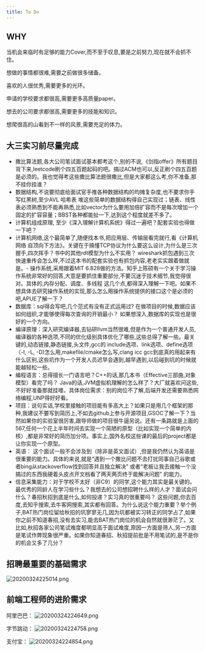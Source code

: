 ```yaml
---
title: To Do
---
```


## WHY

当机会来临时有足够的能力Cover,而不至于叹息,要是之前努力,现在就不会抓不住。

想做的事情都很难,需要之前做很多储备。

喜欢的人很优秀,需要更多的光环。

申请的学校要求都很高,需要更多高质量paper。

想去的公司要求都很高,需要更多的技能和知识。

想爬很高的山看到不一样的风景,需要充足的体力。


## 大三实习前尽量完成

* 撒比算法题,各大公司笔试面试基本都考这个,别的不说,《剑指offer》所有题目背下来,leetcode刷个四五百题起码的吧。搞过ACM也可以,反正刷个四五百题是必须的。我也觉得考这些撒比算法题很撒比,但是大家都这么考,你不准备,那不挂你挂谁？
* 数据结构,不说要彻底给面试官手推各种数据结构的均摊复杂度,也不要求你手写红黑树,至少AVL 哈希表 堆这些简单的数据结构得自己实现过；链表、线性表必须熟悉到不能再熟悉,比如vector为什么要用加倍扩容而不是每次增加一个固定的扩容容量；BBST各种都能扯一下,达到这个程度就差不多了。
* 计算机组成原理, 至少《深入理解计算机系统》得过一遍吧？配套实验也得做一下吧？
* 计算机网络,这个最简单了,随便找本书,把应用层、传输层看完就行,看《计算机网络 自顶向下方法》。关键在于搞懂TCP协议为什么要这么设计,为什么是三次握手,四次挥手？书中的其他rdt模型为什么不实用？ wireshark抓包遇到三次快速重传会怎么样,不过这本书的配套实验也有抓包内容,老老实实跟着做就是。- 操作系统,采用跟着MIT 6.828做的方法。知乎上陈硕有一个关于学习操作系统非常好的回答,大意是要抓住重要部分,不要沉迷于技术细节,我觉得很对。具体的,内存分配、调度、多线程 这几个点,都得深入理解一下吧。如果不想具体去研究操作系统的实现,那么怎么用操作系统提供的接口这个是必须的吧,APUE了解一下？
* 数据库：sql得会写吧,几个范式有没有正式运用过? 在做项目的时候,数据应该如何组织,才能够使得每次查询的开销最小？ 如果想深入,数据库的实现也是很好的一个方向。
* 编译原理：深入研究编译器,去钻研llvm当然很难,但是作为一个普通开发人员,编译器的各种选项,不同的优化级别具体优化了哪些,这些总得了解一些。最关键的,动态链接,静态链接,头文件,gcc的 include选项、link选项、define选项（-I, -L, -D)怎么用,makefile/cmake怎么写,clang icc gcc到底真的用起来有什么区别,这些坑作为一个开发人员迟早会遇到,越早遇到,以后碰到坑的时候就能越轻松一些。
* 编程语言：总得擅长一门语言吧？C++的话,那几本书（Effective三部曲,对象模型）看完了吗？ Java的话,JVM虚拟机理解的怎么样了？大厂就喜欢问这些,不好好准备那就挂喽。具体岗位需求：别的岗位不了解,后端开发还需要熟悉网络编程,UNP得好好看。
* 项目：说句实话,学校里接触的项目能有多高大上？如果只是用几个框架的那种,我建议不要写到简历上,不如去github上参与开源项目,GSOC了解一下？当然如果你的实验室很厉害,跟导师做的项目很牛逼另说。还有一条路就是上面的567,任何一个花上半年时间去实现一个简陋的原型（比如实现一个简单的内核）,都是非常好的简历加分项。事实上,国外名校这些课的最后的project都是让你实现一个原型。
* 英语： 这个面试一般不会涉及到（除非是英文面试）,但是我仍然认为英语是很重要的能力。具体的来说,就是“遇到一个撒比问题不去打扰同事自己谷歌或者bing从stackoverflow找到回答并且独立解决” 或者“老板让我去接触一个没搞过的东西我硬着头皮点开文档看了两天两页终于能解决问题” 的能力。
* 信息采集能力：对于学校不太好（非C9）的同学,这个能力其实是最关键的。最优秀的同龄人在学习些什么？我想去的公司想招聘什么样的人才？面试会问什么？春招秋招到底是什么,如何投递？实习真的很重要吗？ 这些问题,你去百度,去知乎搜索,去牛客网搜索,其实都有回答。为什么说这个能力重要？举个例子,BAT热门岗位留给秋招的坑寥寥无几,因为坑都被实习转正的同学占了,如果你之前不知道春招,没有去实习,能去BAT热门岗位的机会自然就很渺茫了。又比如,秋招各家公司笔试难度都明显高于面试难度,原因一方面是筛人,另一方面是笔试作弊现象很严重。如果你知道春招、秋招提前批是不用笔试的,是不是你的机会又多了几分？

## 招聘最重要的基础需求

![20200324225014.png](https://raw.githubusercontent.com/fengwei2002/Pictures_02/master/img/20200324225014.png)

## 前端工程师的进阶需求

阿里巴巴：
![20200324224649.png](https://raw.githubusercontent.com/fengwei2002/Pictures_02/master/img/20200324224649.png)

字节跳动：
![20200324224758.png](https://raw.githubusercontent.com/fengwei2002/Pictures_02/master/img/20200324224758.png)

支付宝：
![20200324224854.png](https://raw.githubusercontent.com/fengwei2002/Pictures_02/master/img/20200324224854.png)
